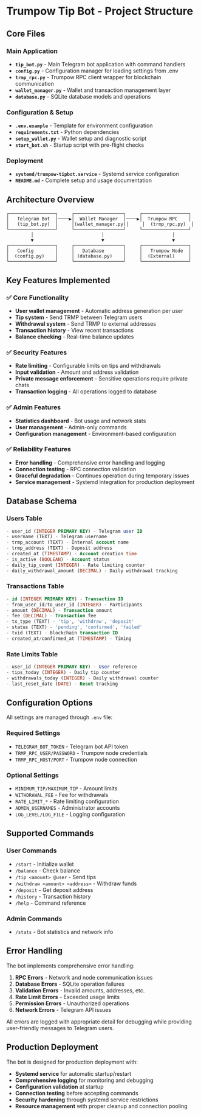 # Trumpow Tip Bot - Project Structure

## Core Files

### Main Application
- **`tip_bot.py`** - Main Telegram bot application with command handlers
- **`config.py`** - Configuration manager for loading settings from .env
- **`trmp_rpc.py`** - Trumpow RPC client wrapper for blockchain communication  
- **`wallet_manager.py`** - Wallet and transaction management layer
- **`database.py`** - SQLite database models and operations

### Configuration & Setup
- **`.env.example`** - Template for environment configuration
- **`requirements.txt`** - Python dependencies
- **`setup_wallet.py`** - Wallet setup and diagnostic script
- **`start_bot.sh`** - Startup script with pre-flight checks

### Deployment
- **`systemd/trumpow-tipbot.service`** - Systemd service configuration
- **`README.md`** - Complete setup and usage documentation

## Architecture Overview

```
┌─────────────────┐     ┌──────────────────┐     ┌─────────────────┐
│   Telegram Bot  │────▶│  Wallet Manager  │────▶│  Trumpow RPC    │
│   (tip_bot.py)  │     │(wallet_manager.py)│     │  (trmp_rpc.py)  │
└─────────────────┘     └──────────────────┘     └─────────────────┘
         │                         │                         │
         ▼                         ▼                         ▼
┌─────────────────┐     ┌──────────────────┐     ┌─────────────────┐
│   Config        │     │   Database       │     │   Trumpow Node  │
│  (config.py)    │     │ (database.py)    │     │  (External)     │
└─────────────────┘     └──────────────────┘     └─────────────────┘
```

## Key Features Implemented

### ✅ Core Functionality
- **User wallet management** - Automatic address generation per user
- **Tip system** - Send TRMP between Telegram users
- **Withdrawal system** - Send TRMP to external addresses
- **Transaction history** - View recent transactions
- **Balance checking** - Real-time balance updates

### ✅ Security Features
- **Rate limiting** - Configurable limits on tips and withdrawals
- **Input validation** - Amount and address validation
- **Private message enforcement** - Sensitive operations require private chats
- **Transaction logging** - All operations logged to database

### ✅ Admin Features
- **Statistics dashboard** - Bot usage and network stats
- **User management** - Admin-only commands
- **Configuration management** - Environment-based configuration

### ✅ Reliability Features
- **Error handling** - Comprehensive error handling and logging
- **Connection testing** - RPC connection validation
- **Graceful degradation** - Continues operation during temporary issues
- **Service management** - Systemd integration for production deployment

## Database Schema

### Users Table
```sql
- user_id (INTEGER PRIMARY KEY) - Telegram user ID
- username (TEXT) - Telegram username
- trmp_account (TEXT) - Internal account name
- trmp_address (TEXT) - Deposit address
- created_at (TIMESTAMP) - Account creation time
- is_active (BOOLEAN) - Account status
- daily_tip_count (INTEGER) - Rate limiting counter
- daily_withdrawal_amount (DECIMAL) - Daily withdrawal tracking
```

### Transactions Table
```sql
- id (INTEGER PRIMARY KEY) - Transaction ID
- from_user_id/to_user_id (INTEGER) - Participants
- amount (DECIMAL) - Transaction amount
- fee (DECIMAL) - Transaction fee
- tx_type (TEXT) - 'tip', 'withdraw', 'deposit'
- status (TEXT) - 'pending', 'confirmed', 'failed'
- txid (TEXT) - Blockchain transaction ID
- created_at/confirmed_at (TIMESTAMP) - Timing
```

### Rate Limits Table
```sql
- user_id (INTEGER PRIMARY KEY) - User reference
- tips_today (INTEGER) - Daily tip counter
- withdrawals_today (INTEGER) - Daily withdrawal counter
- last_reset_date (DATE) - Reset tracking
```

## Configuration Options

All settings are managed through `.env` file:

### Required Settings
- `TELEGRAM_BOT_TOKEN` - Telegram bot API token
- `TRMP_RPC_USER/PASSWORD` - Trumpow node credentials
- `TRMP_RPC_HOST/PORT` - Trumpow node connection

### Optional Settings  
- `MINIMUM_TIP/MAXIMUM_TIP` - Amount limits
- `WITHDRAWAL_FEE` - Fee for withdrawals
- `RATE_LIMIT_*` - Rate limiting configuration
- `ADMIN_USERNAMES` - Administrator accounts
- `LOG_LEVEL/LOG_FILE` - Logging configuration

## Supported Commands

### User Commands
- `/start` - Initialize wallet
- `/balance` - Check balance
- `/tip <amount> @user` - Send tips
- `/withdraw <amount> <address>` - Withdraw funds
- `/deposit` - Get deposit address
- `/history` - Transaction history
- `/help` - Command reference

### Admin Commands
- `/stats` - Bot statistics and network info

## Error Handling

The bot implements comprehensive error handling:

1. **RPC Errors** - Network and node communication issues
2. **Database Errors** - SQLite operation failures  
3. **Validation Errors** - Invalid amounts, addresses, etc.
4. **Rate Limit Errors** - Exceeded usage limits
5. **Permission Errors** - Unauthorized operations
6. **Network Errors** - Telegram API issues

All errors are logged with appropriate detail for debugging while providing user-friendly messages to Telegram users.

## Production Deployment

The bot is designed for production deployment with:

- **Systemd service** for automatic startup/restart
- **Comprehensive logging** for monitoring and debugging
- **Configuration validation** at startup
- **Connection testing** before accepting commands
- **Security hardening** through systemd service restrictions
- **Resource management** with proper cleanup and connection pooling